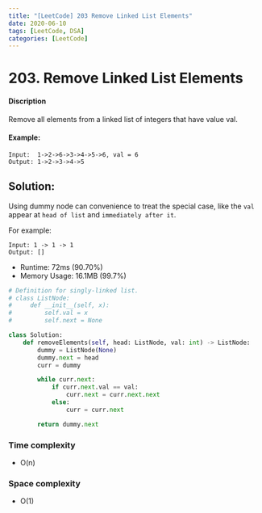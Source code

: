 ```yaml
---
title: "[LeetCode] 203 Remove Linked List Elements"
date: 2020-06-10
tags: [LeetCode, DSA]
categories: [LeetCode]
---
```


# 203. Remove Linked List Elements

#### Discription

Remove all elements from a linked list of integers that have value val.

#### Example:

```
Input:  1->2->6->3->4->5->6, val = 6
Output: 1->2->3->4->5
```

## Solution:

Using dummy node can convenience to treat the special case, like the `val` appear at `head of list` and `immediately after it`.

For example: 

```
Input: 1 -> 1 -> 1
Output: []
```

- Runtime: 72ms (90.70%)
- Memory Usage: 16.1MB (99.7%)

```python
# Definition for singly-linked list.
# class ListNode:
#     def __init__(self, x):
#         self.val = x
#         self.next = None

class Solution:
    def removeElements(self, head: ListNode, val: int) -> ListNode:
        dummy = ListNode(None)
        dummy.next = head
        curr = dummy

        while curr.next:
            if curr.next.val == val:
                curr.next = curr.next.next
            else:
                curr = curr.next

        return dummy.next
```

### Time complexity

- O(n)

### Space complexity

- O(1)
